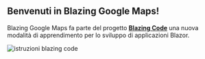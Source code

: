 ## Benvenuti in Blazing Google Maps!

Blazing Google Maps fa parte del progetto **[Blazing Code](https://etabetaweb.github.io/BlazingCode/)** una nuova modalità di apprendimento per lo sviluppo di applicazioni Blazor.



![istruzioni blazing code](https://etabetaweb.files.wordpress.com/2020/04/blazing-code-istruzioni.jpg)